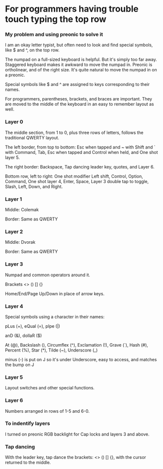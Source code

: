 # For programmers having trouble touch typing the top row

### My problem and using preonic to solve it

I am an okay letter typist, but often need to look and find special symbols, like $ and ^, on the top row.

The numpad on a full-sized keyboard is helpful.  But it's simply too far away.  Staggered keyboard makes it awkward to move the numpad in.  Preonic is ortholinear, and of the right size.  It's quite natural to move the numpad in on a preonic.

Special symbols like $ and ^ are assigned to keys corresponding to their names.

For programmers, parentheses, brackets, and braces are important.  They are moved to the middle of the keyboard in an easy to remember layout as well.

### Layer 0

The middle section, from 1 to 0, plus three rows of letters, follows the traditional QWERTY layout.

The left border, from top to bottom: Esc when tapped and ~ with Shift and ` with Command, Tab, Esc when tapped and Control when held, and One shot layer 5.

The right border: Backspace, Tap dancing leader key, quotes, and Layer 6.

Bottom row, left to right: One shot modifier Left shift, Control, Option, Command, One shot layer 4, Enter, Space, Layer 3 double tap to toggle, Slash, Left, Down, and Right.

### Layer 1

Middle: Colemak

Border: Same as QWERTY

### Layer 2

Middle: Dvorak

Border: Same as QWERTY

### Layer 3

Numpad and common operators around it.

Brackets <> () [] {}

Home/End/Page Up/Down in place of arrow keys.

### Layer 4

Special symbols using a character in their names:

pLus (+), eQual (=), pIpe (|)

anD (&), dollaR ($)

At (@), Backslash (\), Circumflex (^), Exclamation (!), Grave (`), Hash (#), Percent (%), Star (*), Tilde (~), Underscore (_)

minus (\-) is put on J so it's under Underscore, easy to access, and matches the bump on J

### Layer 5

Layout switches and other special functions.

### Layer 6

Numbers arranged in rows of 1-5 and 6-0.

### To indentify layers

I turned on preonic RGB backlight for Cap locks and layers 3 and above.

### Tap dancing

With the leader key, tap dance the brackets: <> () [] {},
with the cursor returned to the middle.


